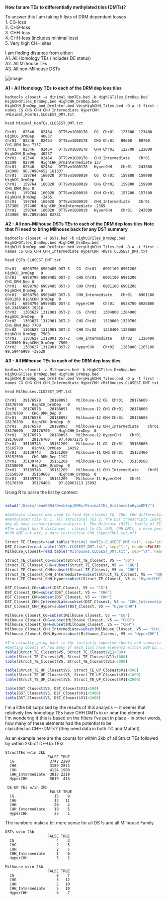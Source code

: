 **How far are TEs to differentially methylated tiles (DMTs)?**

To answer this I am taking 5 lists of DRM dependent losses \
    1.  CG-loss\
    2.  CHG-loss\
    3.  CHH-loss\
    4.  CHH-loss (includes minimal loss)\
    5.  Very high CHH sites
    
I am finding distance from either:\
    A1.  All Homology TEs (includes DE status)\
    A2.  All Milhouse TEs\
    A3.  All non-Milhouse DSTs
    
![image](https://user-images.githubusercontent.com/43852873/140659893-50b7e9e4-f23a-45a1-97bd-d6698de2f2b1.png)

**A1 - All Homology TEs to each of the DRM dep loss tiles**

````
bedtools closest -a Minimal_HomTEs.bed -b HighCGTiles_DrmDep.bed HighCHGTiles_DrmDep.bed HighCHH_DrmDep.bed HighCHH_DrmDep_and_DrmInter.bed VeryHighCHH_Tiles.bed -D a -t first -names CG CHG CHH CHH_Intermediate HyperCHH >Minimal_HomTEs.CLOSEST_DMT.txt

head Minimal_HomTEs.CLOSEST_DMT.txt 

Chr01	82346	82464	DTTSvm1G00178	CG	Chr01	123300	123400	HighCG_DrmDep	40837
Chr01	82346	82464	DTTSvm1G00178	CHG	Chr01	89600	89700	CHG_DRM_Dep	7137
Chr01	82346	82464	DTTSvm1G00178	CHH	Chr01	122700	122800	HighCHH_DrmDep	40237
Chr01	82346	82464	DTTSvm1G00178	CHH_Intermediate	Chr01	82600	82700	HighCHH_DrmIntermediate	137
Chr01	82346	82464	DTTSvm1G00178	HyperCHH	Chr01	243800	243900	98.78984652	161337
Chr01	159764	160020	DTTSvm1G00019	CG	Chr01	159800	159900	HighCG_DrmDep	0
Chr01	159764	160020	DTTSvm1G00019	CHG	Chr01	159800	159900	CHG_DRM_Dep	0
Chr01	159764	160020	DTTSvm1G00019	CHH	Chr01	157200	157300	HighCHH_DrmDep	-2465
Chr01	159764	160020	DTTSvm1G00019	CHH_Intermediate	Chr01	157300	157400	HighCHH_DrmIntermediate	-2365
Chr01	159764	160020	DTTSvm1G00019	HyperCHH	Chr01	243800	243900	98.78984652	83781
````

**A2 - All non-Milhouse DSTs TEs to each of the DRM dep loss tiles**
**Note that I'll need to bring Milhouse back for any DST summary**

````
bedtools closest -a DSTs.bed -b HighCGTiles_DrmDep.bed HighCHGTiles_DrmDep.bed HighCHH_DrmDep.bed HighCHH_DrmDep_and_DrmInter.bed VeryHighCHH_Tiles.bed -D a -t first -names CG CHG CHH CHH_Intermediate HyperCHH >DSTs.CLOSEST_DMT.txt

head DSTs.CLOSEST_DMT.txt

Chr01	6898796	6909485	DST-3	CG	Chr01	6901100	6901200	HighCG_DrmDep	0
Chr01	6898796	6909485	DST-3	CHG	Chr01	6901100	6901200	CHG_DRM_Dep	0
Chr01	6898796	6909485	DST-3	CHH	Chr01	6901100	6901200	HighCHH_DrmDep	0
Chr01	6898796	6909485	DST-3	CHH_Intermediate	Chr01	6901100	6901200	HighCHH_DrmDep	0
Chr01	6898796	6909485	DST-3	HyperCHH	Chr01	6928700	6928800	98.23485693	19216
Chr02	1303627	1312901	DST-2	CG	Chr02	1304800	1304900	HighCG_DrmDep	0
Chr02	1303627	1312901	DST-2	CHG	Chr02	1320600	1320700	CHG_DRM_Dep	7700
Chr02	1303627	1312901	DST-2	CHH	Chr02	1320400	1320500	HighCHH_DrmDep	7500
Chr02	1303627	1312901	DST-2	CHH_Intermediate	Chr02	1320400	1320500	HighCHH_DrmDep	7500
Chr02	1303627	1312901	DST-2	HyperCHH	Chr02	1265000	1265100	99.59446909	-38528

````

**A3 - All Milhouse TEs to each of the DRM dep loss tiles**

````
bedtools closest -a Milhouses.bed -b HighCGTiles_DrmDep.bed HighCHGTiles_DrmDep.bed HighCHH_DrmDep.bed HighCHH_DrmDep_and_DrmInter.bed VeryHighCHH_Tiles.bed -D a -t first -names CG CHG CHH CHH_Intermediate HyperCHH >Milhouses.CLOSEST_DMT.txt

head Milhouses.CLOSEST_DMT.txt 

Chr01	28176578	28188093	Milhouse-12	CG	Chr01	28176600	28176700	HighCG_DrmDep	0
Chr01	28176578	28188093	Milhouse-12	CHG	Chr01	28176600	28176700	CHG_DRM_Dep	0
Chr01	28176578	28188093	Milhouse-12	CHH	Chr01	28176600	28176700	HighCHH_DrmDep	0
Chr01	28176578	28188093	Milhouse-12	CHH_Intermediate	Chr01	28176600	28176700	HighCHH_DrmDep	0
Chr01	28176578	28188093	Milhouse-12	HyperCHH	Chr01	28176600	28176700	97.40672275	0
Chr01	35139743	35151209	Milhouse-11	CG	Chr01	35165600	35165700	HighCG_DrmDep	14392
Chr01	35139743	35151209	Milhouse-11	CHG	Chr01	35152400	35152500	CHG_DRM_Dep	1192
Chr01	35139743	35151209	Milhouse-11	CHH	Chr01	35150500	35150600	HighCHH_DrmDep	0
Chr01	35139743	35151209	Milhouse-11	CHH_Intermediate	Chr01	35150500	35150600	HighCHH_DrmDep	0
Chr01	35139743	35151209	Milhouse-11	HyperCHH	Chr01	35176300	35176400	97.82063113	25092

````

Using R to parse the list by context:

````R

setwd("/Users/read0094/Desktop/DMRs/MinimalTEs_DistancetoHypoDMT/")

#bedtools closest was used to find the closest CG, CHG, CHH differentially
#methylated tile to 1. all structural TEs 2. The DST transcripts identified
#by de novo transcriptome analysis 3. The Milhouse (DST1) family of TEs
#The output has 5 distances - closest to CG, CHG, CHH DMTs, a more permissive
#CHH DMT cut-off, a more restrictive CHH (hyperCHH) cut-off

Struct_TE_Closest=read.table("Minimal_HomTEs.CLOSEST_DMT.txt", sep="\t", header=FALSE)
DST_Closest=read.table("DSTs.CLOSEST_DMT.txt", sep="\t", header=FALSE)
Milhouse_Closest=read.table("Milhouses.CLOSEST_DMT.txt", sep="\t", header=FALSE)

Struct_TE_Closest_CG=subset(Struct_TE_Closest, V5 == "CG")
Struct_TE_Closest_CHG=subset(Struct_TE_Closest, V5 == "CHG")
Struct_TE_Closest_CHH=subset(Struct_TE_Closest, V5 == "CHH")
Struct_TE_Closest_CHH_Intermediate=subset(Struct_TE_Closest, V5 == "CHH_Intermediate")
Struct_TE_Closest_CHH_Hyper=subset(Struct_TE_Closest, V5 == "HyperCHH")

DST_Closest_CG=subset(DST_Closest, V5 == "CG")
DST_Closest_CHG=subset(DST_Closest, V5 == "CHG")
DST_Closest_CHH=subset(DST_Closest, V5 == "CHH")
DST_Closest_CHH_Intermediate=subset(DST_Closest, V5 == "CHH_Intermediate")
DST_Closest_CHH_Hyper=subset(DST_Closest, V5 == "HyperCHH")

Milhouse_Closest_CG=subset(Milhouse_Closest, V5 == "CG")
Milhouse_Closest_CHG=subset(Milhouse_Closest, V5 == "CHG")
Milhouse_Closest_CHH=subset(Milhouse_Closest, V5 == "CHH")
Milhouse_Closest_CHH_Intermediate=subset(Milhouse_Closest, V5 == "CHH_Intermediate")
Milhouse_Closest_CHH_Hyper=subset(Milhouse_Closest, V5 == "HyperCHH")

#I'm actually going back to the initially imported sheets and summarizing by sub-category
#Getting counts of how many of each list have elements within 500 bp, 1000 bp...
table(Struct_TE_Closest$V5, Struct_TE_Closest$V11<500)
table(Struct_TE_Closest$V5, Struct_TE_Closest$V11<1000)
table(Struct_TE_Closest$V5, Struct_TE_Closest$V11<2000)

table(Struct_TE_UP_Closest$V5, Struct_TE_UP_Closest$V11<500)
table(Struct_TE_UP_Closest$V5, Struct_TE_UP_Closest$V11<1000)
table(Struct_TE_UP_Closest$V5, Struct_TE_UP_Closest$V11<2000)

table(DST_Closest$V5, DST_Closest$V11<500)
table(DST_Closest$V5, DST_Closest$V11<1000)
table(DST_Closest$V5, DST_Closest$V11<2000)
````

I'm a little bit surprised by the results of this analysis -- it seems that relatively few homology TEs have CHH DMTs in or near the element \
I'm wondering if this is based on the filters I've put in place - in other words, how many of these elements had the potential to be \
classified as CHH-DMTs? (they need data in both TC and Mutant)

As an example here are the counts for within 2kb of all Struct TEs followed by within 2kb of DE-Up TEs\
`````
StructTEs w/in 2kb
                   FALSE TRUE
  CG                3742 2290
  CHG               3189 2843
  CHH               4124 1908
  CHH_Intermediate  3813 2219
  HyperCHH          5619  413
`````

`````
 DE-UP TEs w/in 2kb
                    FALSE TRUE
  CG                  15    9
  CHG                 13   11
  CHH                 20    4
  CHH_Intermediate    19    5
  HyperCHH            23    1
`````

The numbers make a bit more sense for all DSTs and all Milhouse Family

````
DSTs w/in 2kb
                   FALSE TRUE
  CG                   4    3
  CHG                  2    5
  CHH                  2    5
  CHH_Intermediate     1    6
  HyperCHH             5    2

Milhouse w/in 2kb
                   FALSE TRUE
  CG                   8    7
  CHG                  3   12
  CHH                  5   10
  CHH_Intermediate     5   10
  HyperCHH             8    7
````
